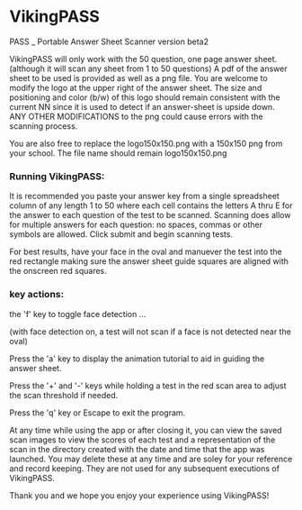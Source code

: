 # VikingPASS
PASS _ Portable Answer Sheet Scanner
version beta2


VikingPASS  will only work with the 50 question, one page answer sheet.
(although it will scan any sheet from 1 to 50 questions)
A pdf of the answer sheet to be used is provided as well as a png file.
You are welcome to modify the logo at the upper right of the answer sheet.
The size and positioning and color (b/w) of this logo should remain consistent with the current NN 
since it is used to detect if an answer-sheet is upside down.
ANY OTHER MODIFICATIONS to the png could cause errors with the scanning process.

You are also free to replace the logo150x150.png with a 150x150 png from your school.
The file name should remain logo150x150.png

### Running VikingPASS:

It is recommended you paste your answer key from a single spreadsheet column of any length 1 to 50 
where each cell contains the letters A thru E for the answer to each question of the test to be scanned.
Scanning does allow for multiple answers for each question: no spaces, commas or other symbols are allowed.
Click submit and begin scanning tests.

For best results, have your face in the oval and manuever the test into the red rectangle 
making sure the answer sheet guide squares are aligned with the onscreen red squares.

### key actions:

the 'f' key to toggle face detection ... 

(with face detection on, a test will not scan if a face is not detected near the oval)

Press the 'a' key to display the animation tutorial to aid in guiding the answer sheet.

Press the '+' and '-' keys while holding a test in the red scan area to adjust the scan threshold if needed.

Press the 'q' key or Escape to exit the program.

At any time while using the app or after closing it, you can view the saved scan images to view the scores
of each test and a representation of the scan in the directory created with the date and time 
that the app was launched. You may delete these at any time and are soley for your reference and record keeping.
They are not used for any subsequent executions of VikingPASS.

Thank you and we hope you enjoy your experience using VikingPASS!
